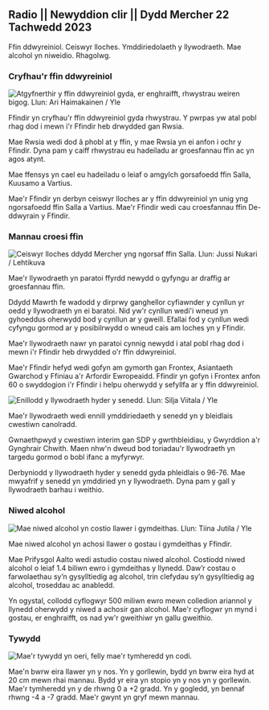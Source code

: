 ## Radio || Newyddion clir || Dydd Mercher 22 Tachwedd 2023

Ffin ddwyreiniol. Ceiswyr lloches. Ymddiriedolaeth y llywodraeth. Mae alcohol yn niweidio. Rhagolwg.

### Cryfhau'r ffin ddwyreiniol

![Atgyfnerthir y ffin ddwyreiniol gyda, er enghraifft, rhwystrau weiren bigog. Llun: Ari Haimakainen / Yle](https://images.cdn.yle.fi/image/upload/c_crop,h_3078,w_5472,x_0,y_157/ar_1.77777777777777,c_fill,g_faces,h_160.q_auto:eco/f_auto/fl_lossy/v1700489748/39-1203622655b691ed016a)

Ffindir yn cryfhau'r ffin ddwyreiniol gyda rhwystrau. Y pwrpas yw atal pobl rhag dod i mewn i'r Ffindir heb drwydded gan Rwsia.

Mae Rwsia wedi dod â phobl at y ffin, y mae Rwsia yn ei anfon i ochr y Ffindir. Dyna pam y caiff rhwystrau eu hadeiladu ar groesfannau ffin ac yn agos atynt.

Mae ffensys yn cael eu hadeiladu o leiaf o amgylch gorsafoedd ffin Salla, Kuusamo a Vartius.

Mae'r Ffindir yn derbyn ceiswyr lloches ar y ffin ddwyreiniol yn unig yng ngorsafoedd ffin Salla a Vartius. Mae'r Ffindir wedi cau croesfannau ffin De-ddwyrain y Ffindir.

### Mannau croesi ffin

![Ceiswyr lloches ddydd Mercher yng ngorsaf ffin Salla. Llun: Jussi Nukari / Lehtikuva](https://images.cdn.yle.fi/image/upload/c_crop,h_2879,w_5119,x_0,y_429/ar_1.77777777777777,c_fill,g_faces,h_105/04q_auto:eco/f_auto/fl_lossy/v1700655653/39-1204918655df1f3cef50)

Mae'r llywodraeth yn paratoi ffyrdd newydd o gyfyngu ar draffig ar groesfannau ffin.

Ddydd Mawrth fe wadodd y dirprwy ganghellor cyfiawnder y cynllun yr oedd y llywodraeth yn ei baratoi. Nid yw'r cynllun wedi'i wneud yn gyhoeddus oherwydd bod y cynllun ar y gweill. Efallai fod y cynllun wedi cyfyngu gormod ar y posibilrwydd o wneud cais am loches yn y Ffindir.

Mae'r llywodraeth nawr yn paratoi cynnig newydd i atal pobl rhag dod i mewn i'r Ffindir heb drwydded o'r ffin ddwyreiniol.

Mae'r Ffindir hefyd wedi gofyn am gymorth gan Frontex, Asiantaeth Gwarchod y Ffiniau a'r Arfordir Ewropeaidd. Ffindir yn gofyn i Frontex anfon 60 o swyddogion i'r Ffindir i helpu oherwydd y sefyllfa ar y ffin ddwyreiniol.

![ Enillodd y llywodraeth hyder y senedd. Llun: Silja Viitala / Yle](https://images.cdn.yle.fi/image/upload/c_crop,h_2241,w_3983,x_0,y_325/ar_1.77777777777777,c_fill,g_faces,h_670.w/q_auto:eco/f_auto/fl_lossy/v1696934704/39-118409465252a7d6dc9d)

Mae'r llywodraeth wedi ennill ymddiriedaeth y senedd yn y bleidlais cwestiwn canolradd.

Gwnaethpwyd y cwestiwn interim gan SDP y gwrthbleidiau, y Gwyrddion a'r Gynghrair Chwith. Maen nhw'n dweud bod toriadau'r llywodraeth yn targedu gormod o bobl ifanc a myfyrwyr.

Derbyniodd y llywodraeth hyder y senedd gyda phleidlais o 96-76. Mae mwyafrif y senedd yn ymddiried yn y llywodraeth. Dyna pam y gall y llywodraeth barhau i weithio.

### Niwed alcohol

![Mae niwed alcohol yn costio llawer i gymdeithas. Llun: Tiina Jutila / Yle](https://images.cdn.yle.fi/image/upload/c_crop,h_2944,w_5235,x_0,y_312/ar_1.77777777777777,c_fill,g_faces,h_671.w/q_auto:eco/f_auto/fl_lossy/v1700406169/39-1203003655a1febe291f)

Mae niwed alcohol yn achosi llawer o gostau i gymdeithas y Ffindir.

Mae Prifysgol Aalto wedi astudio costau niwed alcohol. Costiodd niwed alcohol o leiaf 1.4 biliwn ewro i gymdeithas y llynedd. Daw’r costau o farwolaethau sy’n gysylltiedig ag alcohol, trin clefydau sy’n gysylltiedig ag alcohol, troseddau ac anabledd.

Yn ogystal, collodd cyflogwyr 500 miliwn ewro mewn colledion ariannol y llynedd oherwydd y niwed a achosir gan alcohol. Mae'r cyflogwr yn mynd i gostau, er enghraifft, os nad yw'r gweithiwr yn gallu gweithio.

### Tywydd

![Mae'r tywydd yn oeri, felly mae'r tymheredd yn codi.](https://images.cdn.yle.fi/image/upload/c_crop,h_1080,w_1919,x_0,y_0/ar_1.7777777777777,c_fill,g_faces,h_670,w/dpr_1.0/q_auto:eco/f_auto/fl_lossy/v1700671048/39-1205140655e2e229bced)

Mae'n bwrw eira llawer yn y nos. Yn y gorllewin, bydd yn bwrw eira hyd at 20 cm mewn rhai mannau. Bydd yr eira yn stopio yn y nos yn y gorllewin. Mae'r tymheredd yn y de rhwng 0 a +2 gradd. Yn y gogledd, yn bennaf rhwng -4 a -7 gradd. Mae'r gwynt yn gryf mewn mannau.